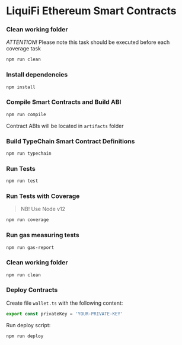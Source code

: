 # LiquiFi Ethereum Smart Contracts


### Clean working folder

*ATTENTION!* Please note this task should be executed before each coverage task
```sh
npm run clean
```


### Install dependencies
```sh
npm install
```

### Compile Smart Contracts and Build ABI
```sh
npm run compile
```

Contract ABIs will be located in `artifacts` folder

### Build TypeChain Smart Contract Definitions
```sh
npm run typechain
```

### Run Tests
```sh
npm run test
```

### Run Tests with Coverage
> NB! Use Node v12
```sh
npm run coverage
```

### Run gas measuring tests
```sh
npm run gas-report
```

### Clean working folder
```sh
npm run clean
```



### Deploy Contracts
Create file `wallet.ts` with the following content:
```ts
export const privateKey = 'YOUR-PRIVATE-KEY'
```

Run deploy script:

```sh
npm run deploy
```


